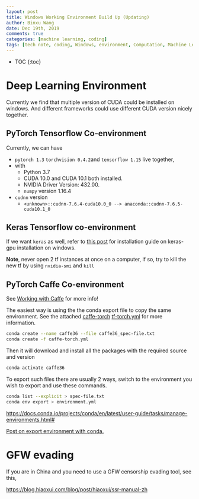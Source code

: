 ```yaml
---
layout: post
title: Windows Working Environment Build Up (Updating)
author: Binxu Wang
date: Dec 19th, 2019
comments: true
categories: [machine learning, coding]
tags: [tech note, coding, Windows, environment, Computation, Machine Learning]
---
```

* TOC
{:toc}
# Deep Learning Environment

Currently we find that multiple version of CUDA could be installed on windows. And different frameworks could use different CUDA version nicely together. 

## PyTorch Tensorflow Co-environment

Currently, we can have 

* `pytorch 1.3` `torchvision 0.4.2`and `tensorflow 1.15` live together, 
* with 
  * Python 3.7
  * CUDA 10.0 and CUDA 10.1 both installed. 
  * NVIDIA Driver Version: 432.00. 
  * `numpy` version 1.16.4
* `cudnn` version
  *  `<unknown>::cudnn-7.6.4-cuda10.0_0 --> anaconda::cudnn-7.6.5-cuda10.1_0`

## Keras Tensorflow co-environment

If we want `keras` as well, refer to [this post](https://github.com/antoniosehk/keras-tensorflow-windows-installation) for installation guide on keras-gpu installation on windows.

**Note**, never open 2 tf instances at once on a computer, if so, try to kill the new tf by using `nvidia-smi` and `kill`

## PyTorch Caffe Co-environment

See [Working with Caffe](Working-with-Caffe.md) for more info! 

The easiest way is using the the conda export file to copy the same environment. See the attached [caffe-torch](..\assets\resource\caffe-torch.yml)  [tf-torch.yml](..\assets\resource\tf-torch.yml)  for more information. 

```bash
conda create --name caffe36 --file caffe36_spec-file.txt
conda create -f caffe-torch.yml
```

Then it will download and install all the packages with the required source and version

```bash
conda activate caffe36
```



To export such files there are usually 2 ways, switch to the environment you wish to export and use these commands. 

```bash
conda list --explicit > spec-file.txt
conda env export > environment.yml
```

https://docs.conda.io/projects/conda/en/latest/user-guide/tasks/manage-environments.html#

[Post on export environment with conda.](https://medium.com/@shandou/export-and-create-conda-environment-with-yml-5de619fe5a2) 



# GFW evading

If you are in China and you need to use a GFW censorship evading tool, see this, 

https://blog.hiaoxui.com/blog/post/hiaoxui/ssr-manual-zh